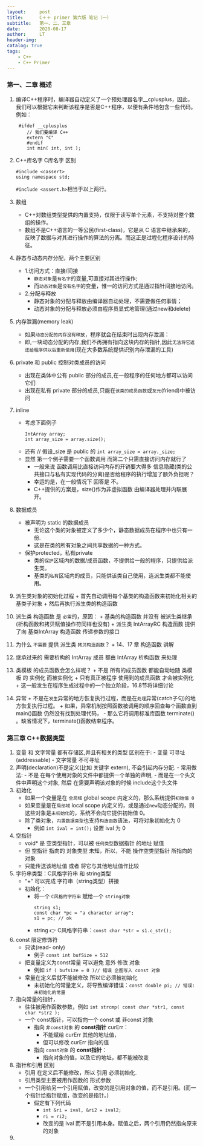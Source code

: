 ```yaml
---
layout:     post
title:      C＋＋ primer 第六版 笔记（一）
subtitle:   第一、二、三章
date:       2020-08-17
author:     LT
header-img: 
catalog: true
tags:
	- C++
	- C++ Primer
---
```



### 第一、二章 概述
1. 编译C++程序时，编译器自动定义了一个预处理器名字__cplusplus，因此，我们可以根据它来判断该程序是否是C++程序，以便有条件地包含一些代码。例如：
	``` 
	 #ifdef __cplusplus 
		// 我们要编译 C++ 
		extern "C" 
		#endif 
		int min( int, int );
	```
2. C++库名字 C库名字 区别
	```
	#include <cassert>
	using namespace std;
	```
	`#include <assert.h>`相当于以上两行。
3. 数组
	- C++对数组类型提供的内置支持，仅限于读写单个元素，不支持对整个数组的操作。
	- 数组不是C++语言的一等公民(first-class)，它是从 C 语言中继承来的，反映了数据与对其进行操作的算法的分离。而这正是过程化程序设计的特征。
4. 静态与动态内存分配，两个主要区别
	- 1.访问方式：直接/间接
		+ `静态对象`是`有名字`的变量,可直接对其进行操作;
		+ 而`动态对象`是`没有名字`的变量，惟一的访问方式是通过指针间接地访问。
	- 2.分配与释放
		+ 静态对象的分配与释放由编译器自动处理，不需要做任何事情；
		+ 动态对象的分配与释放必须由程序员显式地管理(通过new和delete)
5. 内存泄漏(memory leak)
	- 如果`动态分配的内存没有释放`，程序就会在结束时出现内存泄漏：
	- 即,一块动态分配的内存,我们不再拥有指向这块内存的指针,因此`无法将它返还给程序供以后重新使用`(现在大多数系统提供识别内存泄漏的工具)
6. private 和 public 控制对类成员的访问 
	- 出现在类体中公有 public 部分的成员,在一般程序的任何地方都可以访问它们 
	- 出现在私有 private 部分的成员,只能在`该类的成员函数`或`友元`(friend)中被访问
7. inline
	- 考虑下面例子
		```
		IntArray array; 
		int array_size = array.size(); 
		```
	- 还有 // 假设_size 是 public 的
		`int array_size = array._size; `
	- 显然 第一个例子需要一个函数调用 而第二个只需直接访问内存就行了
		+ 一般来说 函数调用比直接访问内存的开销要大得多 信息隐藏(类的公共接口与私有实现代码的分离)是否给程序的执行增加了额外负担呢？
		+ 幸运的是，在一般情况下 回答是 不。
		+ C++提供的方案是，size()作为非虚拟函数 由编译器处理并内联展开。

8. 数据成员
	- 被声明为 static 的数据成员
		- 无论这个类的对象被定义了多少个，静态数据成员在程序中也只有一份.
		- 这是在类的所有对象之间共享数据的一种方式。
	- 保护protected，私有private
		- 类的`保护`区域内的数据/成员函数，不提供给一般的程序，只提供给派生类。
		- 基类的`私有`区域内的成员，只能供该类自己使用，连派生类都不能使用。
		
9. 派生类对象的初始化过程
		+ 首先自动调用每个基类的构造函数来初始化相关的基类子对象 
		+ 然后再执行派生类的构造函数
10. 派生类 构造函数 是 `必需`的，原因：
		+ 基类的构造函数 并没有 被派生类继承(析构函数和拷贝赋值操作符同样也没有)
		+ 派生类 IntArrayRC 构造函数 提供了向 基类IntArray 构造函数 传递参数的接口
11. 为什么 `不需要` 提供 派生类 `拷贝构造函数`？
		+ 14、17 章  构造函数  讲解
12. 继承过来的 需要析构的 IntArray 成员 都由 IntArray 析构函数 来处理
13. 类模板 的成员函数会怎么样呢？
		+ 不是 所有的成员函数 都能自动地随 类模板 的 实例化 而被实例化 
		+ 只有真正被程序 使用到的成员函数 才会被实例化 
		+ 这一般发生在程序生成过程中的一个独立阶段，16.8节将详细讨论
14. 异常
		+ 不是在`发生`异常的地方恢复执行过程，而是在`处理`异常(catch子句)的地方恢复执行过程。
		+ 如果，异常机制按照函数被调用的顺序回查每个函数直到 main()函数 仍然没有找到处理代码，
			- 那么它将调用标准库函数 terminate() 。缺省情况下，terminate()函数结束程序。
			


### 第三章 C++数据类型
1. 变量 和 文字常量 都有存储区,并且有相关的类型 区别在于:
		- 变量 可寻址(addressable)
		- 文字常量 不可寻址
2. 声明(declaration)不是定义(比如 关键字 extern), 不会引起内存分配.
		- 常用做法:
		- 不是 在每个使用对象的文件中都提供一个单独的声明, 
		- 而是在一个头文件中声明这个对象, 然后 在需要声明该对象的时候 include这个头文件
3. 初始化
	- 如果一个变量是在 `全局域` global scope 内定义的，那么系统提供`初始值 0`   
	- 如果变量是在`局部域` local scope 内定义的，或是通过`new`动态分配的，则这些对象是`未初始化`的，系统不会向它提供初始值 0。
	- 除了类对象，`内置数据类型`也支持`构造函数`语法，可将对象初始化为 0
		+ 例如 `int ival = int();`  设置 ival 为 0
4. 空指针
	- void* 是 空类型指针，可以被 `任何类型`数据指针 的地址 赋值
	- 但 空指针 指向的 对象类型 未知，所以，不能 操作空类型指针 所指向的对象 
	- 只能传送该地址值 或者 将它与其他地址值作比较
5. 字符串类型：C风格字符串 和 string类型
	- “+” 可以完成 字符串（string类型）拼接 
	- 初始化：
		+ 将一个 `C风格的字符串` 赋给一个 `string对象`
			```
			string s1; 
			const char *pc = "a character array"; 
			s1 = pc; // ok
			```
		+ string 👉 C风格字符串：`const char *str = s1.c_str();`
5. const 限定修饰符
	- 只读(read- only)
		+ 例子 `const int bufSize = 512 `   
	- 把变量定义为const常量  可以避免 意外 修改 对象
		+ 例如 `if ( bufsize = 0 )// 错误 企图写入 const 对象`		
	- 常量在定义后就不能被修改 所以它必须被初始化
		+ 未初始化的常量定义，将导致编译错误：`const double pi; // 错误: 未初始化的常量`
6. 指向常量的指针，
	- 往往被用作函数参数，例如 `int strcmp( const char *str1, const char *str2 );`
	- 一个 const指针，可以指向一个 const 或 非const 对象
		+ 指向 `非const对象` 的 **const指针** curErr：
			* 不能赋给 curErr 其他的地址值，
			* 但可以修改 curErr 指向的值
		+ 指向 `const对象` 的 **const指针**：
			* 指向对象的值，以及它的地址，都不能被改变
7. 指针和引用 区别
	- 引用 在定义后不能修改，所以 引用 必须初始化.
	- 引用类型主要被用作函数的 形式参数
	- 一个引用给另一个引用赋值，改变的是引用对象的值，而不是引用。(而一个指针给指针赋值，改变的是指针。)
		+ 假定有下列代码
			- `int &ri = ival, &ri2 = ival2;`
			- `ri = ri2;`
			- 改变的是 ival 而不是引用本身。赋值之后，两个引用仍然指向原来的对象
8. 			